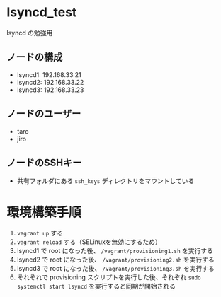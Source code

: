 # lsyncd_test
lsyncd の勉強用

## ノードの構成
- lsyncd1: 192.168.33.21
- lsyncd2: 192.168.33.22
- lsyncd3: 192.168.33.23

## ノードのユーザー
- taro
- jiro

## ノードのSSHキー
- 共有フォルダにある `ssh_keys` ディレクトリをマウントしている

# 環境構築手順
1. `vagrant up` する
2. `vagrant reload` する（SELinuxを無効にするため）
3. lsyncd1 で root になった後、 `/vagrant/provisioning1.sh` を実行する
4. lsyncd2 で root になった後、 `/vagrant/provisioning2.sh` を実行する
5. lsyncd3 で root になった後、 `/vagrant/provisioning3.sh` を実行する
6. それぞれで provisioning スクリプトを実行した後、それぞれ `sudo systemctl start lsyncd` を実行すると同期が開始される
